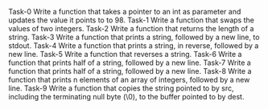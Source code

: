 Task-0 Write a function that takes a pointer to an int as parameter and updates the value it points to to 98.
Task-1 Write a function that swaps the values of two integers.
Task-2 Write a function that returns the length of a string.
Task-3 Write a function that prints a string, followed by a new line, to stdout.
Task-4 Write a function that prints a string, in reverse, followed by a new line.
Task-5 Write a function that reverses a string. 
Task-6 Write a function that prints half of a string, followed by a new line.
Task-7 Write a function that prints half of a string, followed by a new line.
Task-8 Write a function that prints n elements of an array of integers, followed by a new line.
Task-9 Write a function that copies the string pointed to by src, including the terminating null byte (\0), to the buffer pointed to by dest.

